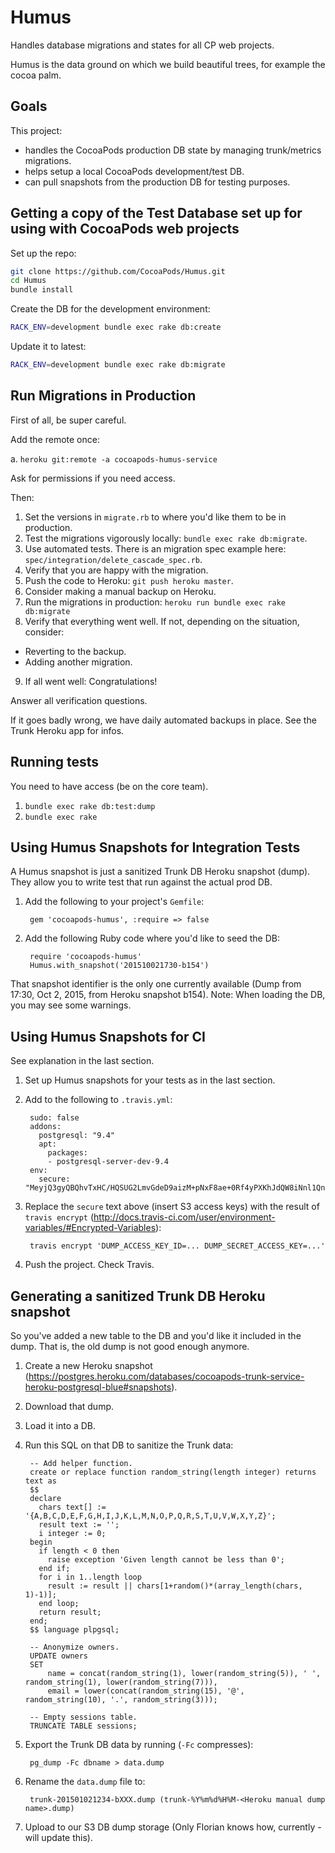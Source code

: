 Humus
=====

Handles database migrations and states for all CP web projects.

Humus is the data ground on which we build beautiful trees, for example the cocoa palm.

Goals
-----

This project:

* handles the CocoaPods production DB state by managing trunk/metrics migrations.
* helps setup a local CocoaPods development/test DB.
* can pull snapshots from the production DB for testing purposes.

Getting a copy of the Test Database set up for using with CocoaPods web projects
--------------------------------------------------------------------------------

Set up the repo: 

```sh
git clone https://github.com/CocoaPods/Humus.git
cd Humus
bundle install
```

Create the DB for the development environment:

```sh
RACK_ENV=development bundle exec rake db:create
```

Update it to latest:

```sh
RACK_ENV=development bundle exec rake db:migrate
```

Run Migrations in Production
----------------------------

First of all, be super careful.

Add the remote once:

a. `heroku git:remote -a cocoapods-humus-service`

Ask for permissions if you need access.

Then:

1. Set the versions in `migrate.rb` to where you'd like them to be in production.
2. Test the migrations vigorously locally: `bundle exec rake db:migrate`.
3. Use automated tests. There is an migration spec example here: `spec/integration/delete_cascade_spec.rb`.
4. Verify that you are happy with the migration.
5. Push the code to Heroku: `git push heroku master`.
6. Consider making a manual backup on Heroku.
7. Run the migrations in production: `heroku run bundle exec rake db:migrate`
8. Verify that everything went well. If not, depending on the situation, consider:
  * Reverting to the backup.
  * Adding another migration.
9. If all went well: Congratulations!

Answer all verification questions.

If it goes badly wrong, we have daily automated backups in place.
See the Trunk Heroku app for infos.

Running tests
-------------

You need to have access (be on the core team).

1. `bundle exec rake db:test:dump`
2. `bundle exec rake`

Using Humus Snapshots for Integration Tests
-------------------------------------------

A Humus snapshot is just a sanitized Trunk DB Heroku snapshot (dump).
They allow you to write test that run against the actual prod DB.

1. Add the following to your project's `Gemfile`:

        gem 'cocoapods-humus', :require => false

2. Add the following Ruby code where you'd like to seed the DB:

        require 'cocoapods-humus'
        Humus.with_snapshot('201510021730-b154')

That snapshot identifier is the only one currently available (Dump from 17:30, Oct 2, 2015, from Heroku snapshot b154).
Note: When loading the DB, you may see some warnings.

Using Humus Snapshots for CI
----------------------------

See explanation in the last section.

1. Set up Humus snapshots for your tests as in the last section.
2. Add to the following to `.travis.yml`:

        sudo: false
        addons:
          postgresql: "9.4"
          apt:
            packages:
            - postgresql-server-dev-9.4
        env:
          secure: "MeyjQ3gyQBQhvTxHC/HQSUG2LmvGdeD9aizM+pNxF8ae+0Rf4yPXKhJdQW8iNnl1QnQdNEHv/6y4mitR2UJ4wllSW/kvk6SBPQShXSmvrQIAX//R8hR4vZzRnLkEZmfL8al1ZazPABOeinQg6vEL1+AYjOLk2UAfHvcyUlUTcpM="

3. Replace the `secure` text above (insert S3 access keys) with the result of `travis encrypt` (http://docs.travis-ci.com/user/environment-variables/#Encrypted-Variables):

        travis encrypt 'DUMP_ACCESS_KEY_ID=... DUMP_SECRET_ACCESS_KEY=...'

4. Push the project. Check Travis.

Generating a sanitized Trunk DB Heroku snapshot
-----------------------------------------------

So you've added a new table to the DB and you'd like it included in the dump.
That is, the old dump is not good enough anymore.

1. Create a new Heroku snapshot (https://postgres.heroku.com/databases/cocoapods-trunk-service-heroku-postgresql-blue#snapshots).
2. Download that dump.
3. Load it into a DB.
4. Run this SQL on that DB to sanitize the Trunk data:

        -- Add helper function.
        create or replace function random_string(length integer) returns text as
        $$
        declare
          chars text[] := '{A,B,C,D,E,F,G,H,I,J,K,L,M,N,O,P,Q,R,S,T,U,V,W,X,Y,Z}';
          result text := '';
          i integer := 0;
        begin
          if length < 0 then
            raise exception 'Given length cannot be less than 0';
          end if;
          for i in 1..length loop
            result := result || chars[1+random()*(array_length(chars, 1)-1)];
          end loop;
          return result;
        end;
        $$ language plpgsql;
        
        -- Anonymize owners.
        UPDATE owners
        SET
        	name = concat(random_string(1), lower(random_string(5)), ' ', random_string(1), lower(random_string(7))),
        	email = lower(concat(random_string(15), '@', random_string(10), '.', random_string(3)));
        
        -- Empty sessions table.
        TRUNCATE TABLE sessions;

5. Export the Trunk DB data by running (`-Fc` compresses):

        pg_dump -Fc dbname > data.dump

6. Rename the `data.dump` file to:

        trunk-201501021234-bXXX.dump (trunk-%Y%m%d%H%M-<Heroku manual dump name>.dump)

7. Upload to our S3 DB dump storage (Only Florian knows how, currently - will update this).
